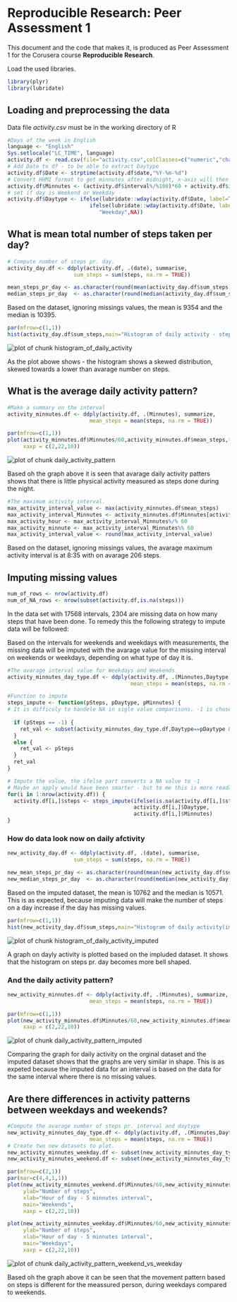 # Reproducible Research: Peer Assessment 1
This document and the code that makes it, is produced as Peer Assessment 1 for the Corusera course **Reproducible Research**.


Load the used libraries.


```r
library(plyr)
library(lubridate)
```


## Loading and preprocessing the data

Data file _activity.csv_ must be in the working directory of R


```r
#Days of the week in English
language <- "English" 
Sys.setlocale("LC_TIME", language) 
activity.df <- read.csv(file="activity.csv",colClasses=c("numeric","character","numeric"))
# Add Date to df - to be able to extract Daytype
activity.df$Date <- strptime(activity.df$date,"%Y-%m-%d")
# Convert HHMI format to get minnutes after midnight, x-axis will then have the right porportions 
activity.df$Minnutes <- (activity.df$interval%/%100)*60 + activity.df$interval%%100
# set if day is Weekend or Weekday
activity.df$Daytype <- ifelse(lubridate::wday(activity.df$Date, label=TRUE) %in% c("Sun","Sat"),"Weekend", 
                          ifelse(lubridate::wday(activity.df$Date, label=TRUE) %in% c("Mon","Tues","Wed","Thurs","Fri"),
                             "Weekday",NA))
```


## What is mean total number of steps taken per day?


```r
# Compute number of steps pr. day.
activity_day.df <- ddply(activity.df, .(date), summarise,
                     sum_steps = sum(steps, na.rm = TRUE))
```



```r
mean_steps_pr_day <- as.character(round(mean(activity_day.df$sum_steps)))
median_steps_pr_day  <- as.character(round(median(activity_day.df$sum_steps)))
```

Based on the dataset, ignoring missings values, the mean is 9354 and the median is 10395.



```r
par(mfrow=c(1,1))
hist(activity_day.df$sum_steps,main="Histogram of daily activity - steps pr. day",xlab="Number of steps pr. day")
```

![plot of chunk histogram_of_daily_activity](figure/histogram_of_daily_activity.png) 

As the plot abowe shows - the histogram shows a skewed distribution, skewed towards a lower than avarage number on steps.




## What is the average daily activity pattern?

```r
#Make a summary on the interval
activity_minnutes.df <- ddply(activity.df, .(Minnutes), summarize,
                          mean_steps = mean(steps, na.rm = TRUE))

par(mfrow=c(1,1))
plot(activity_minnutes.df$Minnutes/60,activity_minnutes.df$mean_steps,type="l",ylab="Number of steps",xlab="Hour of day - 5 minnutes interval",
     xaxp = c(2,22,10))
```

![plot of chunk daily_activity_pattern](figure/daily_activity_pattern.png) 

Based oh the graph above it is seen that avarage daily activity patters shows that there is little physical activity measured as steps done during the night.

```r
#The maximum activity interval.
max_activity_interval_value <- max(activity_minnutes.df$mean_steps)
max_activity_interval_Minnutes <- activity_minnutes.df$Minnutes[activity_minnutes.df$mean_steps==max_activity_interval_value]
max_activity_hour <- max_activity_interval_Minnutes%/% 60
max_activity_minnute <- max_activity_interval_Minnutes%% 60
max_activity_interval_value <- round(max_activity_interval_value)
```
Based on the dataset, ignoring missings values, the avarage maximum activity interval is at 8:35 with on avarage 206 steps.



## Imputing missing values

```r
num_of_rows <- nrow(activity.df)
num_of_NA_rows <- nrow(subset(activity.df,is.na(steps)))
```

In the data set with 17568 intervals, 2304 are missing data on how many steps that have been done.
To remedy this the following strategy to impute data will be followed:

Based on the intervals for weekends and weekdays with measurements, the missing data will be imputed with the avarage
value for the missing interval on weekends or weekdays, depending on what type of day it is. 



```r
#The avarage interval value for Weekdays and Weekends 
activity_minnutes_day_type.df <- ddply(activity.df, .(Minnutes,Daytype), summarize,
                                       mean_steps = mean(steps, na.rm = TRUE))

#Function to impute 
steps_impute <- function(pSteps, pDaytype, pMinnutes) {
# It is difficuly to handele NA in sigle value comparisons. -1 is chosen instead of NA
  
  if (pSteps == -1) {
    ret_val <- subset(activity_minnutes_day_type.df,Daytype==pDaytype & Minnutes==pMinnutes)$mean_steps
  }
  else {
    ret_val <- pSteps
  }
  ret_val
}

# Impute the value, the ifelse part converts a NA value to -1
# Maybe an apply would have been smarter - but to me this is more readable
for(i in 1:nrow(activity.df)) {
  activity.df[i,]$steps <- steps_impute(ifelse(is.na(activity.df[i,]$steps),-1,activity.df[i,]$steps),
                                        activity.df[i,]$Daytype,
                                        activity.df[i,]$Minnutes)
}
```

### How do data look now on daily afctivity



```r
new_activity_day.df <- ddply(activity.df, .(date), summarise,
                     sum_steps = sum(steps, na.rm = TRUE))
```


```r
new_mean_steps_pr_day <- as.character(round(mean(new_activity_day.df$sum_steps)))
new_median_steps_pr_day  <- as.character(round(median(new_activity_day.df$sum_steps)))
```
Based on the imputed dataset, the mean is 10762 and the median is 10571.
This is as expected, because imputing data will make the number of steps on a day increase if the day has missing values.



```r
par(mfrow=c(1,1))
hist(new_activity_day.df$sum_steps,main="Histogram of daily activity(imputed data) - steps pr. day",xlab="Number of steps pr. day")
```

![plot of chunk histogram_of_daily_activity_imputed](figure/histogram_of_daily_activity_imputed.png) 

A graph on dayly activity is plotted based on the impluded dataset.
It shows that the histogram on steps pr. day becomes more bell shaped. 



### And the daily activity pattern?



```r
new_activity_minnutes.df <- ddply(activity.df, .(Minnutes), summarize,
                          mean_steps = mean(steps, na.rm = TRUE))
```




```r
par(mfrow=c(1,1))
plot(new_activity_minnutes.df$Minnutes/60,new_activity_minnutes.df$mean_steps,type="l",ylab="Number of steps",xlab="Hour of day - 5 minnutes interval",
     xaxp = c(2,22,10))
```

![plot of chunk daily_activity_pattern_imputed](figure/daily_activity_pattern_imputed.png) 

Comparing the graph for daily activity on the orginal dataset and the imputed dataset shows that the graphs are very similar in shape.
This is as expeted because the imputed data for an interval is based on the data for the same interval where there is no missing values.

## Are there differences in activity patterns between weekdays and weekends?


```r
#Compute the avarage number of steps pr. interval and daytype
new_activity_minnutes_day_type.df <- ddply(activity.df, .(Minnutes,Daytype), summarize,
                          mean_steps = mean(steps, na.rm = TRUE))
# Create two new datasets to plot.
new_activity_minnutes_weekday.df <- subset(new_activity_minnutes_day_type.df,Daytype=="Weekday")
new_activity_minnutes_weekend.df <- subset(new_activity_minnutes_day_type.df,Daytype=="Weekend")
```




```r
par(mfrow=c(2,1))
par(mar=c(4,4,1,1))
plot(new_activity_minnutes_weekend.df$Minnutes/60,new_activity_minnutes_weekend.df$mean_steps,type="l",
     ylab="Number of steps",
     xlab="Hour of day - 5 minnutes interval",
     main="Weekends",
     xaxp = c(2,22,10))

plot(new_activity_minnutes_weekday.df$Minnutes/60,new_activity_minnutes_weekday.df$mean_steps,type="l",
     ylab="Number of steps",
     xlab="Hour of day - 5 minnutes interval",
     main="Weekdays",
     xaxp = c(2,22,10))
```

![plot of chunk daily_activity_pattern_weekend_vs_weekday](figure/daily_activity_pattern_weekend_vs_weekday.png) 

Based oh the graph above it can be seen that the movement pattern based on steps is different for the meassured person, during weekdays compared to weekends.

